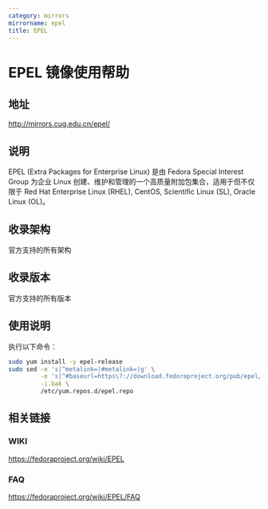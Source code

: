 ```yaml
---
category: mirrors
mirrorname: epel
title: EPEL
---
```


# EPEL 镜像使用帮助

## 地址
http://mirrors.cug.edu.cn/epel/

## 说明
EPEL (Extra Packages for Enterprise Linux) 是由 Fedora Special Interest Group 为企业 Linux 创建、维护和管理的一个高质量附加包集合，适用于但不仅限于 Red Hat Enterprise Linux (RHEL), CentOS, Scientific Linux (SL), Oracle Linux (OL)。

## 收录架构
官方支持的所有架构

## 收录版本
官方支持的所有版本

## 使用说明
执行以下命令：

```bash
sudo yum install -y epel-release
sudo sed -e 's|^metalink=|#metalink=|g' \
         -e 's|^#baseurl=https\?://download.fedoraproject.org/pub/epel/|baseurl=http://mirrors.cug.edu.cn/epel/|g' \
         -i.bak \
         /etc/yum.repos.d/epel.repo
```

## 相关链接
### WIKI
https://fedoraproject.org/wiki/EPEL

### FAQ
https://fedoraproject.org/wiki/EPEL/FAQ

